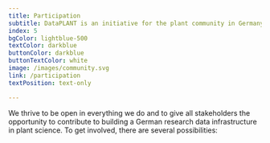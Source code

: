 ```yaml
---
title: Participation
subtitle: DataPLANT is an initiative for the plant community in Germany and beyond.
index: 5
bgColor: lightblue-500
textColor: darkblue
buttonColor: darkblue
buttonTextColor: white
image: /images/community.svg
link: /participation
textPosition: text-only

---
```


We thrive to be open in everything we do and to give all stakeholders the opportunity to contribute to building a German research data infrastructure in plant science. To get involved, there are several possibilities: 